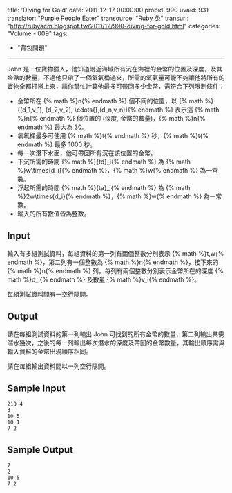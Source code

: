 title: 'Diving for Gold'
date: 2011-12-17 00:00:00
probid: 990
uvaid: 931
translator: "Purple People Eater"
transource: "Ruby 兔"
transurl: "http://rubyacm.blogspot.tw/2011/12/990-diving-for-gold.html"
categories: "Volume - 009"
tags:
- "背包問題"
---

John 是一位寶物獵人，他知道附近海域所有沉在海裡的金幣的位置及深度，及其金幣的數量，不過他只帶了一個氧氣桶過來，所需的氧氣量可能不夠讓他將所有的寶物全都打撈上來，請你幫忙計算他最多可帶回多少金幣，需符合下列限制條件： 

- 金幣所在 {% math %}n{% endmath %} 個不同的位置，以 {% math %}\{(d_1,v_1), (d_2,v_2), \cdots{},(d_n,v_n)\}{% endmath %} 表示這 {% math %}n{% endmath %} 個位置的 (深度, 金幣的數量)，{% math %}n{% endmath %} 最大為 30。
- 氧氧桶最多可使用 {% math %}t{% endmath %} 秒，{% math %}t{% endmath %} 最多 1000 秒。
- 每一次潛下水面，他可帶回所有沉在該位置的金幣。
- 下沉所需的時間 {% math %}{td}_i{% endmath %} 為 {% math %}w\times{d_i}{% endmath %}，{% math %}w{% endmath %} 為一常數。
- 浮起所需的時間 {% math %}{ta}_i{% endmath %} 為 {% math %}2w\times{d_i}{% endmath %}，{% math %}w{% endmath %} 為一常數。
- 輸入的所有數值皆為整數。

## Input ##

輸入有多組測試資料，每組資料的第一列有兩個整數分別表示 {% math %}t,w{% endmath %}，第二列有一個整數為 {% math %}n{% endmath %}，接下來的 {% math %}n{% endmath %} 列，每列有兩個整數分別表示金幣所在的深度 {% math %}d_i{% endmath %} 及數量 {% math %}v_i{% endmath %}。

每組測試資料間有一空行隔開。

## Output ##

請在每組測試資料的第一列輸出 John 可找到的所有金幣的數量，第二列輸出共需潛水幾次，之後的每一列輸出每次潛水的深度及帶回的金幣數量，其輸出順序需與輸入資料的金幣出現順序相同。

請在每組輸出資料間以一列空行隔開。

## Sample Input ##

	210 4
	3
	10 5
	10 1
	7 2

## Sample Output ##

	7
	2
	10 5
	7 2